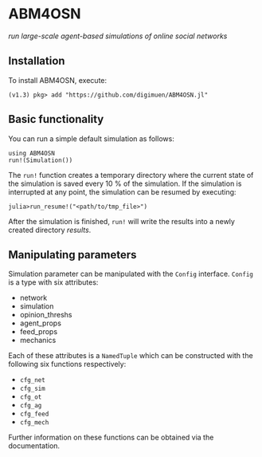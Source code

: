 # ABM4OSN

*run large-scale agent-based simulations of online social networks*  


## Installation

To install ABM4OSN, execute:  

`(v1.3) pkg> add "https://github.com/digimuen/ABM4OSN.jl"`


## Basic functionality

You can run a simple default simulation as follows:  

```
using ABM4OSN
run!(Simulation())
```

The `run!` function creates a temporary directory where the current state of the simulation is saved every 10 % of the simulation. If the simulation is interrupted at any point, the simulation can be resumed by executing:  

`julia>run_resume!("<path/to/tmp_file>")`

After the simulation is finished, `run!` will write the results into a newly created directory *results*.


## Manipulating parameters

Simulation parameter can be manipulated with the `Config` interface. `Config` is a type with six attributes:

  * network
  * simulation
  * opinion_threshs
  * agent_props
  * feed_props
  * mechanics

Each of these attributes is a `NamedTuple` which can be constructed with the following six functions respectively:

  * `cfg_net`
  * `cfg_sim`
  * `cfg_ot`
  * `cfg_ag`
  * `cfg_feed`
  * `cfg_mech`

Further information on these functions can be obtained via the documentation.
